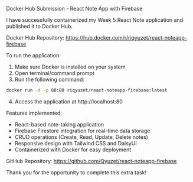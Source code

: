 Docker Hub Submission - React Note App with Firebase

I have successfully containerized my Week 5 React Note application and published it to Docker Hub.

Docker Hub Repository: https://hub.docker.com/r/riqyuzet/react-noteapp-firebase

To run the application:

1. Make sure Docker is installed on your system
2. Open terminal/command prompt
3. Run the following command:

```bash
docker run -d -p 80:80 riqyuzet/react-noteapp-firebase:latest
```

4. Access the application at http://localhost:80

Features implemented:

- React-based note-taking application
- Firebase Firestore integration for real-time data storage
- CRUD operations (Create, Read, Update, Delete notes)
- Responsive design with Tailwind CSS and DaisyUI
- Containerized with Docker for easy deployment

GitHub Repository: https://github.com/Qyuzet/react-noteapp-firebase

Thank you for the opportunity to complete this extra task!

